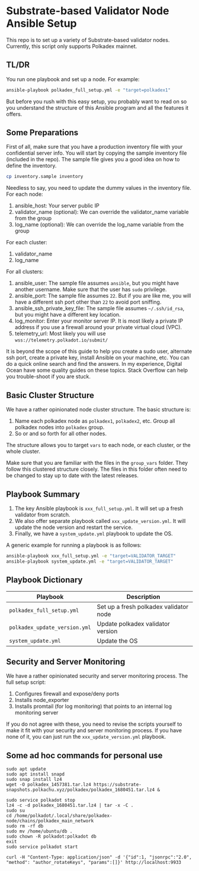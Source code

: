 # Substrate-based Validator Node Ansible Setup

This repo is to set up a variety of Substrate-based validator nodes. Currently, this script only supports Polkadex mainnet.

## TL/DR

You run one playbook and set up a node. For example:

```bash
ansible-playbook polkadex_full_setup.yml -e "target=polkadex1"
```

But before you rush with this easy setup, you probably want to read on so you understand the structure of this Ansible program and all the features it offers.

## Some Preparations

First of all, make sure that you have a production inventory file with your confidential server info. You will start by copying the sample inventory file (included in the repo). The sample file gives you a good idea on how to define the inventory.

```bash
cp inventory.sample inventory
```

Needless to say, you need to update the dummy values in the inventory file. For each node:

1. ansible_host: Your server public IP
1. validator_name (optional): We can override the validator_name variable from the group
1. log_name (optional): We can override the log_name variable from the group

For each cluster:

1. validator_name
1. log_name

For all clusters:

1. ansible_user: The sample file assumes `ansible`, but you might have another username. Make sure that the user has `sudo` privilege.
1. ansible_port: The sample file assumes `22`. But if you are like me, you will have a different ssh port other than `22` to avoid port sniffing.
1. ansible_ssh_private_key_file: The sample file assumes `~/.ssh/id_rsa`, but you might have a different key location.
1. log_monitor: Enter your monitor server IP. It is most likely a private IP address if you use a firewall around your private virtual cloud (VPC).
1. telemetry_url: Most likely you will use `wss://telemetry.polkadot.io/submit/`

It is beyond the scope of this guide to help you create a sudo user, alternate ssh port, create a private key, install Ansible on your machine, etc. You can do a quick online search and find the answers. In my experience, Digital Ocean have some quality guides on these topics. Stack Overflow can help you trouble-shoot if you are stuck.

## Basic Cluster Structure

We have a rather opinionated node cluster structure. The basic structure is:

1. Name each polkadex node as `polkadex1`, `polkadex2`, etc. Group all polkadex nodes into `polkadex` group.
1. So or and so forth for all other nodes.

The structure allows you to target `vars` to each node, or each cluster, or the whole cluster.

Make sure that you are familiar with the files in the `group_vars` folder. They follow this clustered structure closely. The files in this folder often need to be changed to stay up to date with the latest releases.

## Playbook Summary

1. The key Ansible playbook is `xxx_full_setup.yml`. It will set up a fresh validator from scratch.
1. We also offer separate playbook called `xxx_update_version.yml`. It will update the node version and restart the service.
1. Finally, we have a `system_update.yml` playbook to update the OS.

A generic example for running a playbook is as follows:

```bash
ansible-playbook xxx_full_setup.yml -e "target=VALIDATOR_TARGET"
ansible-playbook system_update.yml -e "target=VALIDATOR_TARGET"
```

## Playbook Dictionary

| Playbook                      | Description                            |
| ----------------------------- | -------------------------------------- |
| `polkadex_full_setup.yml`     | Set up a fresh polkadex validator node |
| `polkadex_update_version.yml` | Update polkadex validator version      |
| `system_update.yml`           | Update the OS                          |

## Security and Server Monitoring

We have a rather opinionated security and server monitoring process. The full setup script:

1. Configures firewall and expose/deny ports
2. Installs node_exporter
3. Installs promtail (for log monitoring) that points to an internal log monitoring server

If you do not agree with these, you need to revise the scripts yourself to make it fit with your security and server monitoring process. If you have none of it, you can just run the `xxx_update_version.yml` playbook.

## Some ad hoc commands for personal use

```
sudo apt update
sudo apt install snapd
sudo snap install lz4
wget -O polkadex_1457381.tar.lz4 https://substrate-snapshots.polkachu.xyz/polkadex/polkadex_1680451.tar.lz4 &

sudo service polkadot stop
lz4 -c -d polkadex_1680451.tar.lz4 | tar -x -C .
sudo su
cd /home/polkadot/.local/share/polkadex-node/chains/polkadex_main_network
sudo rm -rf db
sudo mv /home/ubuntu/db .
sudo chown -R polkadot:polkadot db
exit
sudo service polkadot start

curl -H "Content-Type: application/json" -d '{"id":1, "jsonrpc":"2.0", "method": "author_rotateKeys", "params":[]}' http://localhost:9933

```
